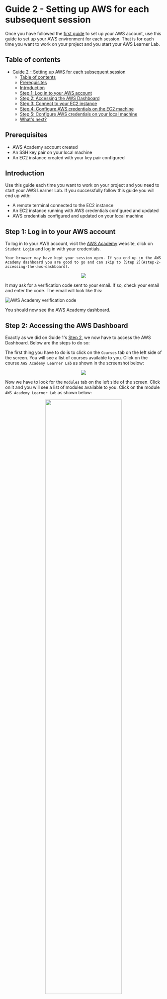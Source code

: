# Guide 2 - Setting up AWS for each subsequent session

Once you have followed the [first guide](./guide1.md) to set up your AWS account, use this guide to set up your AWS environment for each session. That is for each time you want to work on your project and you start your AWS Learner Lab.

## Table of contents

- [Guide 2 - Setting up AWS for each subsequent session](#guide-2---setting-up-aws-for-each-subsequent-session)
  - [Table of contents](#table-of-contents)
  - [Prerequisites](#prerequisites)
  - [Introduction](#introduction)
  - [Step 1: Log in to your AWS account](#step-1-log-in-to-your-aws-account)
  - [Step 2: Accessing the AWS Dashboard](#step-2-accessing-the-aws-dashboard)
  - [Step 3: Connect to your EC2 instance](#step-3-connect-to-your-ec2-instance)
  - [Step 4: Configure AWS credentials on the EC2 machine](#step-4-configure-aws-credentials-on-the-ec2-machine)
  - [Step 5: Configure AWS credentials on your local machine](#step-5-configure-aws-credentials-on-your-local-machine)
  - [What's next?](#whats-next)

## Prerequisites

- AWS Academy account created
- An SSH key pair on your local machine
- An EC2 instance created with your key pair configured

## Introduction

Use this guide each time you want to work on your project and you need to start your AWS Learner Lab. If you successfully follow this guide you will end up with:

- A remote terminal connected to the EC2 instance
- An EC2 instance running with AWS credentials configured and updated
- AWS credentials configured and updated on your local machine

## Step 1: Log in to your AWS account

To log in to your AWS account, visit the [AWS Academy](https://awsacademy.instructure.com/) website, click on `Student Login` and log in with your credentials.

```admonish info
Your browser may have kept your session open. If you end up in the AWS Academy dashboard you are good to go and can skip to [Step 2](#step-2-accessing-the-aws-dashboard).
```

<p align="center">
    <img src="./figs/guide02/login0.png">
</p>

It may ask for a verification code sent to your email. If so, check your email and enter the code. The email will look like this:

![AWS Academy verification code](./figs/guide02/login1.png)

You should now see the AWS Academy dashboard.

## Step 2: Accessing the AWS Dashboard

Exactly as we did on Guide 1's [Step 2](./guide1.md#step-2-accessing-the-aws-dashboard), we now have to access the AWS Dashboard. Below are the steps to do so:

The first thing you have to do is to click on the `Courses` tab on the left side of the screen. You will see a list of courses available to you. Click on the course `AWS Academy Learner Lab` as shown in the screenshot below:

<p align="center">
    <img src="./figs/guide01/login2.png">
</p>

Now we have to look for the `Modules` tab on the left side of the screen. Click on it and you will see a list of modules available to you. Click on the module `AWS Academy Learner Lab` as shown below:

<p align="center">
    <img src="./figs/guide01/login3.png", width="70%">
</p>


You need to now click on the `Start Lab` button.

![AWS Academy terms and conditions](./figs/guide01/login5.png)

Now give it a couple minutes to load. You'll see this animation while the lab is being prepared for you:

![AWS Academy terms and conditions](./figs/guide01/login6.png)

Finally, when the lab is ready, you'll see that the dot next to `AWS` is green. You'll also se a timer counting down from 4 hours. This is the time you have to work on the lab. To the left of the timer you'll see how's your budget going. You have a budget of $50 to spend on AWS services. Click on `AWS` to access the AWS Dashboard as shown below.

```admonish warning
If you exceed the $50 budget, you will no longer have acces to the AWS Dashboard and **will loose your work**. Make sure to keep an eye on the budget and if you see that you're getting close to the limit, let me know so I can create a new lab for you.
```

![AWS Academy terms and conditions](./figs/guide01/login7.png)

Great! You have now accessed the AWS Dashboard. You will see a screen similar to the one below:

![AWS Dashboard](./figs/guide01/login8.png)

## Step 3: Connect to your EC2 instance

Exactly as we did on Guide 1's [Step 5](./guide1.md#step-5-connecting-to-the-ec2-instance) we're now going to go to the EC2 service and look for the machine we want to connect to. As you may remember, we're going to use the search bar to look for the EC2 service. Click on the search bar and type `EC2`. Click on the first result that appears.

![AWS Dashboard](./figs/guide01/searchbar.png)

```admonish danger title="Important"
When the lab session ends **bacause the 4 hours have passed**, all your EC2 instances will be stopped (similarly to how one shuts down a computer). The next time you start a lab session, all your EC2 instances will automatically start again.

**If you instead have stopped the lab by clicking on the `Stop Lab` button**, you will have to manually start the EC2 instances you want to work with. To do so, you'll have to click on the instance you want to start and then on `Instance State` and finally on `Start instance` as shown below:

![AWS Dashboard](./figs/guide02/start1.png)

![AWS Dashboard](./figs/guide02/start2.png)

As said before, if the lab session ended naturally and not because you clicked on the `Stop Lab` button, the instances will have started automatically and this steps are not necessary.
```

Now go to the instances tab on the left, select the instance you want to connect to and copy the `Public IPv4 address` or `Public IPv4 DNS` (choose whichever you prefer as they both work).

![AWS Dashboard](./figs/guide01/ec2-3.png)

```admonish note
We have to repeat this step each time we start a new lab session because the IP address (and DNS) of EC2 instance changes each time they are restarted. And they are restarted each time we start a new lab session.
```

Once the IP address is copied, open a terminal on your local machine and connect to the EC2 instance using the following command:

```bash
ssh -i .ssh/aws-keypair ec2-user@<public-ip>
```
Both the `Public IPv4 address` and the `Public IPv4 DNS` can be used as the `<public-ip>` in the `ssh` command. Copy whichever you prefer and paste it in the `ssh` command. 

The command should look something like this if using the IP address:

```bash
ssh -i .ssh/aws-keypair ec2-user@98.84.68.70
```
or like this if using the DNS:

```bash
ssh -i .ssh/aws-keypair ec2-user@ec2-98-84-68-70.compute-1.amazonaws.com
```

You should now be connected to the remote machine. You will see a prompt similar to the one below:

```
   ,     #_
   ~\_  ####_        Amazon Linux 2023
  ~~  \_#####\
  ~~     \###|
  ~~       \#/ ___   https://aws.amazon.com/linux/amazon-linux-2023
   ~~       V~' '->
    ~~~         /
      ~~._.   _/
         _/ _/
       _/m/'
Last login: Sun Mar  2 09:50:33 2025 from 79.156.58.43
[ec2-user@ip-172-31-86-82 ~]$
```

Fantastic! We are now connected to the remote machine. It is important to understand that from now on, the commands we type will be executed on the remote machine, not on our local machine.

## Step 4: Configure AWS credentials on the EC2 machine

From now on we are going to work on steps that where not covered on [Guide 1](./guide1.md). We are going to configure AWS credentials on the remote machine. This is important because we are going to use the AWS CLI to interact with AWS services.

```admonish info
The AWS CLI is a tool that allows you to interact with AWS services from the command line. It is a powerful tool that can be used to automate tasks and manage your AWS resources. For example, on [Session 4](./session4.md) we are going to use the AWS CLI to interact with the S3 service. You can find more information about the AWS CLI [here](https://aws.amazon.com/cli/).
```

When on an EC2 machine, AWS CLI comes already installed. You can check if it is installed by running the following command:

```
[ec2-user@ip-172-31-86-82 ~]$ aws

usage: aws [options] <command> <subcommand> [<subcommand> ...] [parameters]
To see help text, you can run:

  aws help
  aws <command> help
  aws <command> <subcommand> help

aws: error: the following arguments are required: command

[ec2-user@ip-172-31-86-82 ~]$
```

This is the base command which by itself doesn't do anything. What we are going to do now is to configure the AWS CLI with our credentials so we can later run commands that can access other AWS resources like S3.

To configure the AWS CLI, we'll need to copy some access keys to a file on the EC2 machine. We'll see now what this means but let's first locate the access keys. We'll have to visit the AWS Academy website (not to be confused with the AWS Dashboard). Specifically we'll visit the page where we started the lab, in case you have closed it, below are the steps to get there:


<p align="center">
    <img src="./figs/guide02/login2.png">
</p>

<p align="center">
    <img src="./figs/guide02/login3.png", width="67%">
</p>

We should now see the page where we launched the lab as shown below:

![AWS Dashboard](./figs/guide02/credentials0.png)

Now click on `AWS Details` and then on `Show`.

![AWS Dashboard](./figs/guide02/credentials1.png)

Some text will show up. Do you see it says we have to write that text on a file called `credentials` inside the `.aws` folder? We're going to do just that. 

<p align="center">
    <img src="./figs/guide02/credentials-info.png">
</p>

![AWS Dashboard](./figs/guide02/credentials-info.png)


```admonish info
This text will change each time a new lab session is started, that is why we'll have to update the contents of the `credentials` file each time we start a new lab session.
```

First step will be to make sure the `.aws` folder exists. Run the following command:

```
mkdir .aws
```
As when we where creating the `.ssh` folder when generating a key pair, the command may fail due to the folder already existing. If that's the case, don't worry about it. Now we are going to create the `credentials` file inside the `.aws` folder. Run the following command:

```
nano .aws/credentials
```

```admonish warning
We are now getting into tricky terminal territory here. This is not something you need to fully understand, but I promise it will be helpful for you to know the basics and gain some experience with the terminal. Check out [the video](https://www.youtube.com/watch?v=AtlRPFuWgPs) below if you're courious about editing files from the terminal.

<iframe width="100%" height="400" src="https://www.youtube.com/embed/AtlRPFuWgPs" title="YouTube video player" frameborder="0" allow="accelerometer; autoplay; clipboard-write; encrypted-media; gyroscope; picture-in-picture" allowfullscreen></iframe>
```

The above command will open a text editor called `nano`. This means you are now editing the contents of the `credentials` file. I know this may be a bit confusing but try to imagine you are just editing a text file with Microsoft Word, the difference is we are going to do it only using the terminal, which means there isn't a graphical user interface and we can only use our keyobard. You should see something like this:

![AWS Dashboard](./figs/guide02/nano-blank.png)

```admonish danger title="Important"
If it is not the first time you are editing this file, you will see some text already written as shown below. There are multiple ways to erase the contents of the file and write your new credentials, an easy one is to repeatedly press `Ctrl + K` until all the text is erased (each time you press it a line is deleted). Once the file is empty, you can start writing your new credentials.

![AWS Dashboard](./figs/guide02/nano-already-written.png)

```
We are now going to select and copy the text from the AWS Academy website.

<p align="center">
    <img src="./figs/guide02/credentials2.png", width="67%">
</p>

Next we'll go back to ther terminal where we are editing the `credentials` file and paste the text with `Ctrl + V` (try `Ctrl + Shift + V` if `Ctrl + V` doesn't work). The copied text is now where we want it and we can proceed so save the file and exit. To do so, press `Ctrl + X` as indicated in the cheatsheet at the bottom of nano.

![AWS Dashboard](./figs/guide02/nano-after-paste.png)

You will be asked if you want to save the changes. Press `Y` to save the changes.

![AWS Dashboard](./figs/guide02/nano-after-ctrl-x.png)

Finally we'll be asked for the file name to write the changes to. Just press `Enter` to confirm the file name since it is already correct.

![AWS Dashboard](./figs/guide02/nano-before-enter.png)

Great! We've written a file just using the terminal. We can now check the contents of the file using `cat`:

```
[ec2-user@ip-172-31-86-82 ~]$ cat .aws/credentials
[default]
asdfaaaws_access_key_id=ASIA2CKYVHJAOXR6P57M
aws_secret_access_key=lu/KjIjBylX60GTfsqHvRyAqcqhsEVHsdzWDPlrT
aws_session_token=IQoJb3JpZ2luX...
[ec2-user@ip-172-31-86-82 ~]$
```
To test if the configuration was successful, run `aws sts get-caller-identity` and you should see something like this:

```
[ec2-user@ip-172-31-86-82 ~]$ aws sts get-caller-identity
{
    "UserId": "AROA2CKYVHJALK46ZMHVM:user3869188=Ferran_Aran_Test",
    "Account": "692212546112",
    "Arn": "arn:aws:sts::692212546112:assumed-role/voclabs/user3869188=Ferran_Aran_Test"
}
[ec2-user@ip-172-31-86-82 ~]$
```

Perfect! We have now configured the AWS CLI on the remote machine and we are now able to run commands to interact with AWS services.

## Step 5: Configure AWS credentials on your local machine

Let's now configure the AWS CLI on your local machine.

Start by opening a new terminal **on your machine, NOT on the remote one**. To check if the AWS CLI is installed, run `aws --version` and you should see something like this:

```bash
aws --version
aws-cli/2.24.15 Python/3.12.9 Windows/10 exe/AMD64
```

If the command instead outputs an error that means we have to install the AWS CLI on our local machine. Follow the steps on the [AWS CLI installation guide](https://docs.aws.amazon.com/cli/latest/userguide/getting-started-install.html) to do so.

Now we are going to configure the AWS CLI on your local machine. The steps are very similar as when we did it on the remote EC2 machine, in fact if you are on MacOS you can just follow the exact same steps of [Step 4](#step-4-configure-aws-credentials-on-the-ec2-machine) because you'll be able to use the `nano` command. For Windows users, you can follow the steps below:

Make sure the `.aws` folder exists on your local machine by running `make .aws` command (remember if it throws an error there's nothing to worry about, it just means the folder already exists). Now we are going to create the `credentials` file inside the `.aws` folder. Run the following command:

```
notepad .aws/credentials.
```

This will open a text editor where you can write the credentials. You'll be asked if you want to create a new file, if it is the first time you are configuring the AWS CLI on your local machine, press `Yes` as shown below. If it is not the first time you are configuring the AWS CLI on your local machine, you will see some text already written. Just erase it.

![AWS Dashboard](./figs/guide02/notepad1.png)

```admonish danger title="Important"
Notice we are writing `credentials.` and not `credentials` (we are adding a dot at the end of the file name). This is because we want the file to be named just `credentials` and Windows would automatically add a `.txt` extension if we just wrote `credentials`. By adding a dot at the end of the file name we are telling Windows to not add any extension to the file name. Below is a screenshot of what would have happened if we just wrote `credentials`:

![AWS Dashboard](./figs/guide02/notepad-warning.png)

We **do not want this**. We want the file to be named just `credentials`. That is why we write `.aws/credentials.` and not `.aws/credentials` after the `notepad` command.
```

Now we are going to select and copy the text from the AWS Academy website as we did before.

<p align="center">
    <img src="./figs/guide02/credentials2.png", width="67%">
</p>

And we now paste it onto the text editor. Once that is done save the file by pressing `Ctrl + S` or by clicing on `File` and then `Save` as shown below:

![AWS Dashboard](./figs/guide02/notepad2.png)

You can now close the text editor and check the contents of the file using `cat`:

```bash
PS C:\Users\fnao> cat .aws\credentials
[default]
aws_access_key_id=ASIA2CKYVHJAOXR6P57M
aws_secret_access_key=lu/KjIjBylX60GTfsqHvRyAqcqhsEVHsdzWDPlrT
aws_session_token=IQoJb3JpZ2...
PS C:\Users\fnao>
```
To test if the configuration was successful, run `aws sts get-caller-identity` and you should see something like this:

```bash
PS C:\Users\fnao> aws sts get-caller-identity
{
    "UserId": "AROA2CKYVHJALK46ZMHVM:user3869188=Ferran_Aran_Test",
    "Account": "692212546112",
    "Arn": "arn:aws:sts::692212546112:assumed-role/voclabs/user3869188=Ferran_Aran_Test"
}

PS C:\Users\fnao>
```

Great! We can now run AWS CLI commands both on our local machine and on the remote EC2 machine.

## What's next?

You have now successfully started a new session of your AWS Academy Learner Lab. You have connected to your EC2 instance and configured (or updated if its not the first time) the AWS CLI on both the remote machine and your local machine. You are now ready to keep working on your projects. Remember this guide is intended to be followed each time one wants to start working on AWS and has to start the Learner Lab.

All of this and more was covered during [Session 4](./session4.md), this guide is ment to help you out if you got stuck during class and to hopefully make it easier for you to get your AWS Lab set up and running.